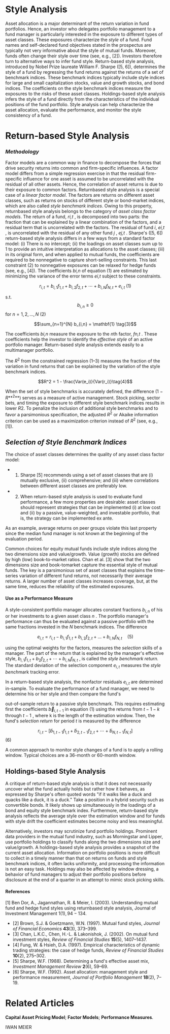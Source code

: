 # **Style Analysis**

Asset allocation is a major determinant of the return variation in fund portfolios. Hence, an investor who delegates portfolio management to a fund manager is particularly interested in the exposure to different types of asset classes. These exposures characterize the *style* of a fund. Fund names and self-declared fund objectives stated in the prospectus are typically not very informative about the style of mutual funds. Moreover, funds often change their style over time (see, e.g., [2]). Investors therefore turn to alternative ways to infer fund style. Return-based style analysis, introduced by Nobel Prize laureate William F. Sharpe ([5, 6]), determines the style of a fund by regressing the fund returns against the returns of a set of benchmark indices. These benchmark indices typically include style indices for large and small capitalization stocks, value and growth stocks, and bond indices. The coefficients on the style benchmark indices measure the exposures to the risks of these asset classes. Holdings-based style analysis infers the style of a fund directly from the characteristics of the individual positions of the fund portfolio. Style analysis can help characterize the asset allocation, evaluate the performance, and monitor the style consistency of a fund.

# **Return-based Style Analysis**

### *Methodology*

Factor models are a common way in finance to decompose the forces that drive security returns into common and firm-specific influences. A factor model differs from a simple regression exercise in that the residual firm-specific influence for one asset is assumed to be uncorrelated with the residual of all other assets. Hence, the correlation of asset returns is due to their exposure to common factors. Returnbased style analysis is a special case of a *linear factor model*. The factors are returns on different asset classes, such as returns on stocks of different style or bond-market indices, which are also called *style benchmark indices*. Owing to this property, returnbased style analysis belongs to the category of *asset class factor models*. The return of a fund, *ri,t* , is decomposed into two parts: the fraction that can be explained by a linear combination of the factors, and a residual term that is uncorrelated with the factors. The residual of fund *i*, *ei,t* , is uncorrelated with the residual of any other fund *j* , *ej,t* . Sharpe's ([5, 6]) return-based style analysis differs in a few ways from a standard factor model: (i) There is no intercept; (ii) the loadings on asset classes sum up to 1 to provide an intuitive interpretation as allocations to the asset classes; (iii) in its original form, and when applied to mutual funds, the coefficients are required to be nonnegative to capture short-selling constraints. This last constraint (2) to nonnegative exposures can be relaxed for hedge funds (see, e.g., [4]). The coefficients *bi,n* of equation (1) are estimated by minimizing the variance of the error terms *ei,t* subject to these constraints.

$$r_{i,t} = b_{i,1}f_{1,t} + b_{i,2}f_{2,t} + \cdots + b_{i,N}f_{N,t} + e_{i,t} \ (1)$$

s.t. 
$$b_{i,n} \ge 0$$
 for  $n = 1, 2, ..., N$  (2)

$$\sum_{n=1}^{N} b_{i,n} = \mathbf{1} \tag{3}$$

The coefficients *bi,n* measure the exposure to the *n*th factor, *fn,t* . These coefficients help the investor to identify the *effective style* of an active portfolio manager. Return-based style analysis extends easily to a multimanager portfolio.

The *R*<sup>2</sup> from the constrained regression (1–3) measures the fraction of the variation in fund returns that can be explained by the variation of the style benchmark indices.

$$R^2 = 1 - \frac{Var(e_i)}{Var(r_i)}\tag{4}$$

When the set of style benchmarks is accurately defined, the difference (1 − *R***<sup>2</sup>**) serves as a measure of active management. Stock picking, sector bets, and timing the exposure to different style benchmark indices results in lower *R*2. To penalize the inclusion of additional style benchmarks and to favor a parsimonious specification, the adjusted *R*<sup>2</sup> or Akaike information criterion can be used as a maximization criterion instead of *R*<sup>2</sup> (see, e.g., [1]).

## *Selection of Style Benchmark Indices*

The choice of asset classes determines the quality of any asset class factor model:

- 1. Sharpe [5] recommends using a set of asset classes that are (i) mutually exclusive, (ii) comprehensive; and (iii) where correlations between different asset classes are preferably low.
- 2. When return-based style analysis is used to evaluate fund performance, a few more properties are desirable: asset classes should represent strategies that can be implemented (i) at low cost and (ii) by a passive, value-weighted, and investable portfolio, that is, the strategy can be implemented ex ante.

As an example, average returns on peer groups violate this last property since the median fund manager is not known at the beginning of the evaluation period.

Common choices for equity mutual funds include style indices along the two dimensions size and value/growth. Value (growth) stocks are defined by high (low) book-to-market ratios. Chan et al. [3] show that the two dimensions size and book-tomarket capture the essential style of mutual funds. The key is a parsimonious set of asset classes that explains the time-series variation of different fund returns, not necessarily their average returns. A larger number of asset classes increases coverage, but, at the same time, reduces the reliability of the estimated exposures.

#### Use as a Performance Measure

A style-consistent portfolio manager allocates constant fractions  $b_{i,n}$  of his or her investments to a given asset class  $n$ . The portfolio manager's performance can thus be evaluated against a passive portfolio with the same fractions invested in the  $N$ benchmark indices. The difference

$$e_{i,t} = r_{i,t} - b_{i,1}f_{1,t} + b_{i,2}f_{2,t} + \dots + b_{i,N}f_{N,t} \quad (5)$$

using the optimal weights for the factors, measures the *selection* skills of a manager. The part of the return that is explained by the manager's effective style,  $b_{i,1}f_{1,t} + b_2f_{2,t} + \cdots + b_{i,N}f_{N,t}$ , is called the *style benchmark return.* The standard deviation of the selection component  $e_{i,t}$  measures the *style bench*mark tracking error.

In a return-based style analysis, the nonfactor residuals  $e_{i,t}$  are determined in-sample. To evaluate the performance of a fund manager, we need to determine his or her style and then compare the fund's

out-of-sample return to a passive style benchmark. This requires estimating first the coefficients  $\vec{b}_{i,t-1}$  in equation (1) using the returns from  $t - 1 - k$  through  $t-1$ , where k is the length of the estimation window. Then, the fund's *selection return* for period  $t$  is measured by the difference

$$r_{i,t} - [\widetilde{b}_{1,t-1}f_{1,t} + \widetilde{b}_{2,t-1}f_{2,t} + \cdots + \widetilde{b}_{N,t-1}f_{N,t}]$$
(6)

A common approach to monitor style changes of a fund is to apply a rolling window. Typical choices are a 36-month or 60-month window.

## **Holdings-based Style Analysis**

A critique of return-based style analysis is that it does not necessarily uncover what the fund actually holds but rather how it behaves, as expressed by Sharpe's often quoted words "if it walks like a duck and quacks like a duck, it is a duck." Take a position in a hybrid security such as convertible bonds. It likely shows up simultaneously in the loadings of a bond and equity style benchmark index. Furthermore, return-based style analysis reflects the average style over the estimation window and for funds with style drift the coefficient estimates become noisy and less meaningful.

Alternatively, investors may scrutinize fund portfolio holdings. Prominent data providers in the mutual fund industry, such as Morningstar and Lipper, use portfolio holdings to classify funds along the two dimensions size and value/growth. A holdings-based style analysis provides a snapshot of the current asset allocation. Information on portfolio positions is more difficult to collect in a timely manner than that on returns on funds and style benchmark indices, it often lacks uniformity, and processing the information is not an easy task. Holdings may also be affected by window dressing, a behavior of fund managers to adjust their portfolio positions before disclosure at the end of a quarter in an attempt to mimic stock picking skills.

#### References

[1] Ben Dor, A., Jagannathan, R. & Meier, I. (2003). Understanding mutual fund and hedge fund styles using returnbased style analysis, Journal of Investment Management  $1(1), 94-134.$ 

- [2] Brown, S.J. & Goetzmann, W.N. (1997). Mutual fund styles, *Journal of Financial Economics* **43**(3), 373–399.
- [3] Chan, L.K.C., Chen, H.-L. & Lakonishok, J. (2002). On mutual fund investment styles, *Review of Financial Studies* **15**(5), 1407–1437.
- [4] Fung, W. & Hsieh, D.A. (1997). Empirical characteristics of dynamic trading strategies: the case of hedge funds, *Review of Financial Studies* **10**(2), 275–302.
- [5] Sharpe, W.F. (1988). Determining a fund's effective asset mix, *Investment Management Review* **2**(6), 59–69.
- [6] Sharpe, W.F. (1992). Asset allocation: management style and performance measurement, *Journal of Portfolio Management* **18**(2), 7–19.

# **Related Articles**

**Capital Asset Pricing Model**; **Factor Models**; **Performance Measures**.

IWAN MEIER